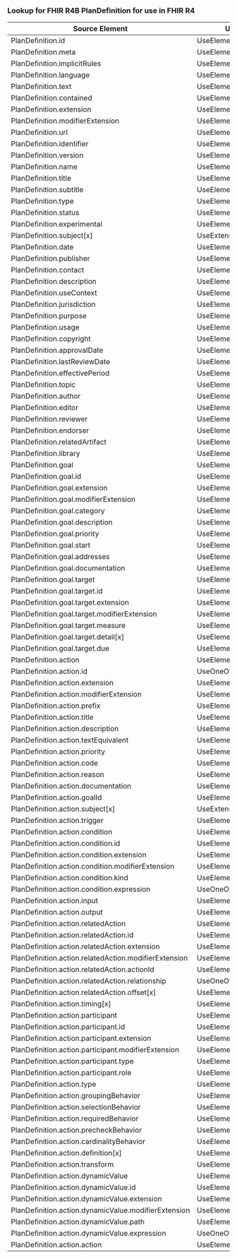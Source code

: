 ### Lookup for FHIR R4B PlanDefinition for use in FHIR R4

| Source Element | Usage | Target |
| -------------- | ----- | ------ |
| PlanDefinition.id | UseElementSameName | PlanDefinition.id |
| PlanDefinition.meta | UseElementSameName | PlanDefinition.meta |
| PlanDefinition.implicitRules | UseElementSameName | PlanDefinition.implicitRules |
| PlanDefinition.language | UseElementSameName | PlanDefinition.language |
| PlanDefinition.text | UseElementSameName | PlanDefinition.text |
| PlanDefinition.contained | UseElementSameName | PlanDefinition.contained |
| PlanDefinition.extension | UseElementSameName | PlanDefinition.extension |
| PlanDefinition.modifierExtension | UseElementSameName | PlanDefinition.modifierExtension |
| PlanDefinition.url | UseElementSameName | PlanDefinition.url |
| PlanDefinition.identifier | UseElementSameName | PlanDefinition.identifier |
| PlanDefinition.version | UseElementSameName | PlanDefinition.version |
| PlanDefinition.name | UseElementSameName | PlanDefinition.name |
| PlanDefinition.title | UseElementSameName | PlanDefinition.title |
| PlanDefinition.subtitle | UseElementSameName | PlanDefinition.subtitle |
| PlanDefinition.type | UseElementSameName | PlanDefinition.type |
| PlanDefinition.status | UseElementSameName | PlanDefinition.status |
| PlanDefinition.experimental | UseElementSameName | PlanDefinition.experimental |
| PlanDefinition.subject[x] | UseExtension | http://hl7.org/fhir/4.3/StructureDefinition/extension-PlanDefinition.subject |
| PlanDefinition.date | UseElementSameName | PlanDefinition.date |
| PlanDefinition.publisher | UseElementSameName | PlanDefinition.publisher |
| PlanDefinition.contact | UseElementSameName | PlanDefinition.contact |
| PlanDefinition.description | UseElementSameName | PlanDefinition.description |
| PlanDefinition.useContext | UseElementSameName | PlanDefinition.useContext |
| PlanDefinition.jurisdiction | UseElementSameName | PlanDefinition.jurisdiction |
| PlanDefinition.purpose | UseElementSameName | PlanDefinition.purpose |
| PlanDefinition.usage | UseElementSameName | PlanDefinition.usage |
| PlanDefinition.copyright | UseElementSameName | PlanDefinition.copyright |
| PlanDefinition.approvalDate | UseElementSameName | PlanDefinition.approvalDate |
| PlanDefinition.lastReviewDate | UseElementSameName | PlanDefinition.lastReviewDate |
| PlanDefinition.effectivePeriod | UseElementSameName | PlanDefinition.effectivePeriod |
| PlanDefinition.topic | UseElementSameName | PlanDefinition.topic |
| PlanDefinition.author | UseElementSameName | PlanDefinition.author |
| PlanDefinition.editor | UseElementSameName | PlanDefinition.editor |
| PlanDefinition.reviewer | UseElementSameName | PlanDefinition.reviewer |
| PlanDefinition.endorser | UseElementSameName | PlanDefinition.endorser |
| PlanDefinition.relatedArtifact | UseElementSameName | PlanDefinition.relatedArtifact |
| PlanDefinition.library | UseElementSameName | PlanDefinition.library |
| PlanDefinition.goal | UseElementSameName | PlanDefinition.goal |
| PlanDefinition.goal.id | UseElementSameName | PlanDefinition.goal.id |
| PlanDefinition.goal.extension | UseElementSameName | PlanDefinition.goal.extension |
| PlanDefinition.goal.modifierExtension | UseElementSameName | PlanDefinition.goal.modifierExtension |
| PlanDefinition.goal.category | UseElementSameName | PlanDefinition.goal.category |
| PlanDefinition.goal.description | UseElementSameName | PlanDefinition.goal.description |
| PlanDefinition.goal.priority | UseElementSameName | PlanDefinition.goal.priority |
| PlanDefinition.goal.start | UseElementSameName | PlanDefinition.goal.start |
| PlanDefinition.goal.addresses | UseElementSameName | PlanDefinition.goal.addresses |
| PlanDefinition.goal.documentation | UseElementSameName | PlanDefinition.goal.documentation |
| PlanDefinition.goal.target | UseElementSameName | PlanDefinition.goal.target |
| PlanDefinition.goal.target.id | UseElementSameName | PlanDefinition.goal.target.id |
| PlanDefinition.goal.target.extension | UseElementSameName | PlanDefinition.goal.target.extension |
| PlanDefinition.goal.target.modifierExtension | UseElementSameName | PlanDefinition.goal.target.modifierExtension |
| PlanDefinition.goal.target.measure | UseElementSameName | PlanDefinition.goal.target.measure |
| PlanDefinition.goal.target.detail[x] | UseElementSameName | PlanDefinition.goal.target.detail[x] |
| PlanDefinition.goal.target.due | UseElementSameName | PlanDefinition.goal.target.due |
| PlanDefinition.action | UseElementSameName | PlanDefinition.action |
| PlanDefinition.action.id | UseOneOfElements | PlanDefinition.action.id,PlanDefinition.action.id |
| PlanDefinition.action.extension | UseElementSameName | PlanDefinition.action.extension |
| PlanDefinition.action.modifierExtension | UseElementSameName | PlanDefinition.action.modifierExtension |
| PlanDefinition.action.prefix | UseElementSameName | PlanDefinition.action.prefix |
| PlanDefinition.action.title | UseElementSameName | PlanDefinition.action.title |
| PlanDefinition.action.description | UseElementSameName | PlanDefinition.action.description |
| PlanDefinition.action.textEquivalent | UseElementSameName | PlanDefinition.action.textEquivalent |
| PlanDefinition.action.priority | UseElementSameName | PlanDefinition.action.priority |
| PlanDefinition.action.code | UseElementSameName | PlanDefinition.action.code |
| PlanDefinition.action.reason | UseElementSameName | PlanDefinition.action.reason |
| PlanDefinition.action.documentation | UseElementSameName | PlanDefinition.action.documentation |
| PlanDefinition.action.goalId | UseElementSameName | PlanDefinition.action.goalId |
| PlanDefinition.action.subject[x] | UseExtension | http://hl7.org/fhir/4.3/StructureDefinition/extension-PlanDefinition.action.subject |
| PlanDefinition.action.trigger | UseElementSameName | PlanDefinition.action.trigger |
| PlanDefinition.action.condition | UseElementSameName | PlanDefinition.action.condition |
| PlanDefinition.action.condition.id | UseElementSameName | PlanDefinition.action.condition.id |
| PlanDefinition.action.condition.extension | UseElementSameName | PlanDefinition.action.condition.extension |
| PlanDefinition.action.condition.modifierExtension | UseElementSameName | PlanDefinition.action.condition.modifierExtension |
| PlanDefinition.action.condition.kind | UseElementSameName | PlanDefinition.action.condition.kind |
| PlanDefinition.action.condition.expression | UseOneOfElements | PlanDefinition.action.condition.expression,PlanDefinition.action.condition.expression,PlanDefinition.action.condition.expression |
| PlanDefinition.action.input | UseElementSameName | PlanDefinition.action.input |
| PlanDefinition.action.output | UseElementSameName | PlanDefinition.action.output |
| PlanDefinition.action.relatedAction | UseElementSameName | PlanDefinition.action.relatedAction |
| PlanDefinition.action.relatedAction.id | UseElementSameName | PlanDefinition.action.relatedAction.id |
| PlanDefinition.action.relatedAction.extension | UseElementSameName | PlanDefinition.action.relatedAction.extension |
| PlanDefinition.action.relatedAction.modifierExtension | UseElementSameName | PlanDefinition.action.relatedAction.modifierExtension |
| PlanDefinition.action.relatedAction.actionId | UseElementSameName | PlanDefinition.action.relatedAction.actionId |
| PlanDefinition.action.relatedAction.relationship | UseOneOfElements | PlanDefinition.action.relatedAction.relationship,PlanDefinition.action.relatedAction.relationship |
| PlanDefinition.action.relatedAction.offset[x] | UseElementSameName | PlanDefinition.action.relatedAction.offset[x] |
| PlanDefinition.action.timing[x] | UseElementSameName | PlanDefinition.action.timing[x] |
| PlanDefinition.action.participant | UseElementSameName | PlanDefinition.action.participant |
| PlanDefinition.action.participant.id | UseElementSameName | PlanDefinition.action.participant.id |
| PlanDefinition.action.participant.extension | UseElementSameName | PlanDefinition.action.participant.extension |
| PlanDefinition.action.participant.modifierExtension | UseElementSameName | PlanDefinition.action.participant.modifierExtension |
| PlanDefinition.action.participant.type | UseElementSameName | PlanDefinition.action.participant.type |
| PlanDefinition.action.participant.role | UseElementSameName | PlanDefinition.action.participant.role |
| PlanDefinition.action.type | UseElementSameName | PlanDefinition.action.type |
| PlanDefinition.action.groupingBehavior | UseElementSameName | PlanDefinition.action.groupingBehavior |
| PlanDefinition.action.selectionBehavior | UseElementSameName | PlanDefinition.action.selectionBehavior |
| PlanDefinition.action.requiredBehavior | UseElementSameName | PlanDefinition.action.requiredBehavior |
| PlanDefinition.action.precheckBehavior | UseElementSameName | PlanDefinition.action.precheckBehavior |
| PlanDefinition.action.cardinalityBehavior | UseElementSameName | PlanDefinition.action.cardinalityBehavior |
| PlanDefinition.action.definition[x] | UseElementSameName | PlanDefinition.action.definition[x] |
| PlanDefinition.action.transform | UseElementSameName | PlanDefinition.action.transform |
| PlanDefinition.action.dynamicValue | UseElementSameName | PlanDefinition.action.dynamicValue |
| PlanDefinition.action.dynamicValue.id | UseElementSameName | PlanDefinition.action.dynamicValue.id |
| PlanDefinition.action.dynamicValue.extension | UseElementSameName | PlanDefinition.action.dynamicValue.extension |
| PlanDefinition.action.dynamicValue.modifierExtension | UseElementSameName | PlanDefinition.action.dynamicValue.modifierExtension |
| PlanDefinition.action.dynamicValue.path | UseElementSameName | PlanDefinition.action.dynamicValue.path |
| PlanDefinition.action.dynamicValue.expression | UseOneOfElements | PlanDefinition.action.dynamicValue.expression,PlanDefinition.action.dynamicValue.expression,PlanDefinition.action.dynamicValue.expression |
| PlanDefinition.action.action | UseElementSameName | PlanDefinition.action.action |
